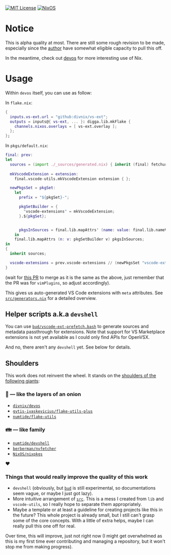 [![MIT License](https://img.shields.io/github/license/divnix/devos)][mit] [![NixOS](https://img.shields.io/badge/NixOS-unstable-blue.svg?style=flat&logo=NixOS&logoColor=white)](https://nixos.org)

# Notice
This is alpha quality at most. There are still some rough revision to be made, especially since the [author][danielphan2003] have somewhat eligible capacity to pull this off.

In the meantime, check out [devos][devos] for more interesting use of Nix.

# Usage

Within `devos` itself, you can use as follow:

In `flake.nix`:
```nix
{
  inputs.vs-ext.url = "github:divnix/vs-ext";
  outputs = inputs@{ vs-ext, ... }: digga.lib.mkFlake {
    channels.nixos.overlays = [ vs-ext.overlay ];
  };
};
```

In `pkgs/default.nix`:
```nix
final: prev:
let
  sources = (import ./_sources/generated.nix) { inherit (final) fetchurl fetchgit; };
  
  mkVscodeExtension = extension:
    final.vscode-utils.mkVscodeExtension extension { };

  newPkgsSet = pkgSet:
    let
      prefix = "${pkgSet}-";

      pkgSetBuilder = {
        "vscode-extensions" = mkVscodeExtension;
      }.${pkgSet};


      pkgsInSources = final.lib.mapAttrs' (name: value: final.lib.nameValuePair (final.lib.removePrefix prefix name) (value)) (final.lib.filterAttrs (n: v: final.lib.hasPrefix prefix n) sources);
    in
    final.lib.mapAttrs (n: v: pkgSetBuilder v) pkgsInSources;
in
{
  inherit sources;

  vscode-extensions = prev.vscode-extensions // (newPkgsSet "vscode-extensions");
}
```
(wait for [this PR][automatically-build-source] to merge as it is the same as the above, just remember that the PR was for `vimPlugins`, so adjust accordingly).

This gives us auto-generated VS Code extensions with `meta` attributes. See [`src/generators.nix`](./src/generators.nix#L34) for a detailed overview.

## Helper scripts a.k.a `devshell`
You can use [`bud/vscode-ext-prefetch.bash`](./bud/vscode-ext-prefetch.bash) to generate sources and metadata passthrough for extensions. Note that support for VS Marketplace extensions is not yet available as I could only find APIs for OpenVSX.

And no, there aren't any `devshell` yet. See below for details.

## Shoulders
This work does not reinvent the wheel. It stands on the [shoulders of the
following giants][giants]:

### :onion: &mdash; like the layers of an onion
- [`divnix/devos`][devos]
- [`gytis-ivaskevicius/flake-utils-plus`][fup]
- [`numtide/flake-utils`][fu]

### :family: &mdash; like family
- [`numtide/devshell`][devshell]
- [`berberman/nvfetcher`][nvfetcher]
- [`NixOS/nixpkgs`][nixpkgs]

:heart:

### Things that would really improve the quality of this work
- `devshell` (obviously, but [`bud`][bud] is still experimental, so documentations seem vague, or maybe I just got lazy).
- More intuitive arrangement of [`src`](./src). This is a mess I created from `lib` and `vscode-utils`, so I really hope to separate them appropriately.
- Maybe a template or at least a guideline for creating projects like this in the future? This whole project is already small, but I still can't grasp some of the core concepts. With a little of extra helps, maybe I can really pull this one off for real.

Over time, this will improve, just not right now (I might get overwhelmed as this is my first time ever contributing and managing a repository, but it won't stop me from making progress).

[mit]: https://mit-license.org
[danielphan2003]: https://github.com/danielphan2003

[devos]: https://github.com/divnix/devos

[automatically-build-source]: https://github.com/divnix/devos/pull/348

[fu]: https://github.com/numtide/flake-utils
[fup]: https://github.com/gytis-ivaskevicius/flake-utils-plus
[giants]: https://en.wikipedia.org/wiki/Standing_on_the_shoulders_of_giants
[devshell]: https://github.com/numtide/devshell
[nixpkgs]: https://github.com/NixOS/nixpkgs
[nvfetcher]: https://github.com/berberman/nvfetcher

[bud]: https://github.com/divnix/bud